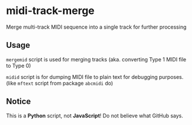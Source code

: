 midi-track-merge
================

Merge multi-track MIDI sequence into a single track for further processing

Usage
-----

`mergemid` script is used for merging tracks (aka. converting Type 1 MIDI file to Type 0)

`midid` script is for dumping MIDI file to plain text for debugging purposes. (like `mftext` script from package `abcmidi` do)

Notice
------

This is a **Python** script, not **JavaScript**! Do not believe what GitHub says.
